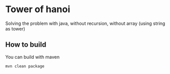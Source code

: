 # Tower of hanoi
Solving the problem with java, without recursion, without array (using string as tower)

## How to build
You can build with maven
```
mvn clean package
```
